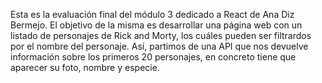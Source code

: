 Esta es la evaluación final  del módulo 3 dedicado a React de Ana Diz Bermejo. El objetivo de la misma es desarrollar una página web con un listado de personajes de Rick and Morty, los cuáles pueden ser filtrardos por el nombre del personaje.
 Así, partimos de una API que nos devuelve información sobre los primeros 20 personajes, en concreto tiene que aparecer su foto, nombre y especie.
